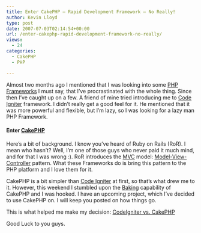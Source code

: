 ```yaml
---
title: Enter CakePHP – Rapid Development Framework – No Really!
author: Kevin Lloyd
type: post
date: 2007-07-03T02:14:54+00:00
url: /enter-cakephp-rapid-development-framework-no-really/
views:
  - 24
categories:
  - CakePHP
  - PHP

---
```

Almost two months ago I mentioned that I was looking into some [PHP Frameworks][1] I must say, that I&#8217;ve procrastinated with the whole thing. Since then I&#8217;ve caught up on a few. A friend of mine tried introducing me to <a href="http://codeigniter.com/" onclick="javascript:urchinTracker ('/outbound/article/codeigniter.com');">Code Igniter</a> framework. I didn&#8217;t really get a good feel for it. He mentioned that it was more powerful and flexible, but I&#8217;m lazy, so I was looking for a lazy man PHP Framework.

#### Enter [CakePHP][2]

Here&#8217;s a bit of background. I know you&#8217;ve heard of Ruby on Rails (RoR). I mean who hasn&#8217;t? Well, I&#8217;m one of those guys who never paid it much mind, and for that I was wrong :). RoR introduces the [MVC][3] model: [Model-View-Controller][3] pattern. What these Frameworks do is bring this pattern to the PHP platform and I love them for it.

CakePHP is a bit simpler than <a href="http://codeigniter.com/" onclick="javascript:urchinTracker ('/outbound/article/codeigniter.com');">Code Igniter</a> at first, so that&#8217;s what drew me to it. However, this weekend I stumbled upon the [Baking][4] capability of CakePHP and I was hooked. I have an upcoming project, which I&#8217;ve decided to use CakePHP on. I will keep you posted on how things go.

This is what helped me make my decision: [CodeIgniter vs. CakePHP][5]

Good Luck to you guys.

 [1]: https://webdevelopment2.com/?s=php+framework&submit=Search
 [2]: http://cakephp.org/
 [3]: http://en.wikipedia.org/wiki/Model-view-controller
 [4]: http://www.cakephp.org/screencasts/view/1
 [5]: http://snook.ca/archives/php/codeigniter_vs_cakephp/#c50477